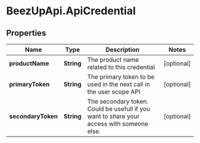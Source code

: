 # BeezUpApi.ApiCredential

## Properties
Name | Type | Description | Notes
------------ | ------------- | ------------- | -------------
**productName** | **String** | The product name related to this credential | [optional] 
**primaryToken** | **String** | The primary token to be used in the next call in the user scope API | [optional] 
**secondaryToken** | **String** | The secondary token. Could be usefull if you want to share your access with someone else. | [optional] 


